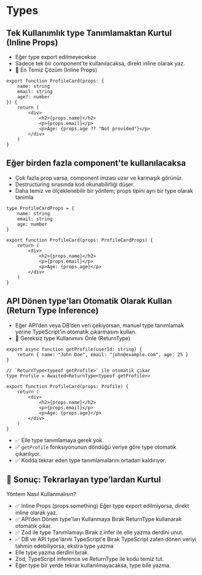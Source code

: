# Types

## Tek Kullanımlık type Tanımlamaktan Kurtul (Inline Props)

- Eğer type export edilmeyecekse
- Sadece tek bir component'te kullanılacaksa, direkt inline olarak yaz.
- 📂 En Temiz Çözüm (Inline Props)

```tsx
export function ProfileCard(props: {
	name: string
	email: string
	age?: number
}) {
	return (
		<div>
			<h2>{props.name}</h2>
			<p>{props.email}</p>
			<p>Age: {props.age ?? "Not provided"}</p>
		</div>
	)
}
```

## Eğer birden fazla component'te kullanılacaksa

- Çok fazla prop varsa, component imzası uzar ve karmaşık görünür.
- Destructuring sırasında kod okunabilirliği düşer.
- Daha temiz ve ölçeklenebilir bir yöntem; props tipini ayrı bir type olarak tanimla

```tsx
type ProfileCardProps = {
	name: string
	email: string
	age: number
}

export function ProfileCard(props: ProfileCardProps) {
	return (
		<div>
			<h2>{props.name}</h2>
			<p>{props.email}</p>
			<p>Age: {props.age}</p>
		</div>
	)
}
```

## API Dönen type'ları Otomatik Olarak Kullan (Return Type Inference)

- Eğer API’den veya DB’den veri çekiyorsan, manuel type tanımlamak yerine TypeScript'in otomatik çıkarmasını kullan.
- 📂 Gereksiz type Kullanımını Önle (ReturnType)

```tsx
export async function getProfile(userId: string) {
	return { name: "John Doe", email: "john@example.com", age: 25 }
}

// `ReturnType<typeof getProfile>` ile otomatik çıkar
type Profile = Awaited<ReturnType<typeof getProfile>>

export function ProfileCard(props: Profile) {
	return (
		<div>
			<h2>{props.name}</h2>
			<p>{props.email}</p>
			<p>Age: {props.age}</p>
		</div>
	)
}
```

- ✅ Elle type tanımlamaya gerek yok.
- ✅ `getProfile` fonksiyonunun döndüğü veriye göre type otomatik çıkarılıyor.
- ✅ Kodda tekrar eden type tanımlamalarını ortadan kaldırıyor.

## 📌 Sonuç: Tekrarlayan type’lardan Kurtul

Yöntem Nasıl Kullanmalısın?

- ✅ Inline Props (props.something) Eğer type export edilmiyorsa, direkt inline olarak yaz.
- ✅ API’den Dönen type'ları Kullanmaya Bırak ReturnType<typeof getProfile> kullanarak otomatik çıkar.
- ✅ Zod ile type Tanımlamayı Bırak z.infer<typeof profileSchema> ile elle yazma derdini unut.
- ✅ DB ve API type'larını TypeScript'e Bırak TypeScript zaten dönen veriyi tahmin edebiliyorsa, ekstra type yazma
- Elle type yazma derdini bırak.
- Zod, TypeScript inference ve ReturnType ile kodu temiz tut.
- Eğer type bir yerde tekrar kullanılmayacaksa, type bile yazma.
